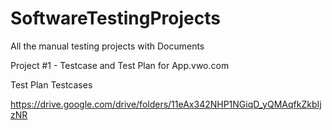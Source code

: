 # SoftwareTestingProjects
All the manual testing projects with Documents


Project #1 - Testcase and Test Plan for App.vwo.com

Test Plan
Testcases

https://drive.google.com/drive/folders/11eAx342NHP1NGiqD_yQMAqfkZkbIjzNR

